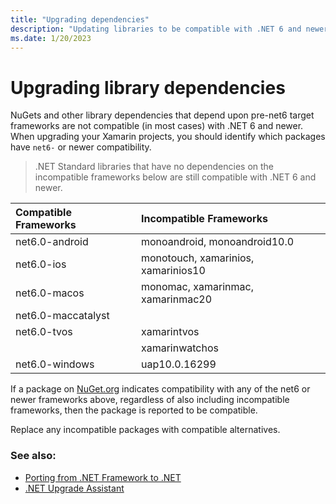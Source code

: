```yaml
---
title: "Upgrading dependencies"
description: "Updating libraries to be compatible with .NET 6 and newer."
ms.date: 1/20/2023
---
```


# Upgrading library dependencies

NuGets and other library dependencies that depend upon pre-net6 target frameworks are not compatible (in most cases) with .NET 6 and newer. When upgrading your Xamarin projects, you should identify which packages have `net6-` or newer compatibility.

> .NET Standard libraries that have no dependencies on the incompatible frameworks below are still compatible with .NET 6 and newer.

| Compatible Frameworks | Incompatible Frameworks |
|:--|:--|
| net6.0-android | monoandroid, monoandroid10.0 |
| net6.0-ios | monotouch, xamarinios, xamarinios10 |
| net6.0-macos | monomac, xamarinmac, xamarinmac20 |
| net6.0-maccatalyst |  |
| net6.0-tvos | xamarintvos |
| | xamarinwatchos |
| net6.0-windows | uap10.0.16299 |

If a package on [NuGet.org](https://nuget.org) indicates compatibility with any of the net6 or newer frameworks above, regardless of also including incompatible frameworks, then the package is reported to be compatible.

Replace any incompatible packages with compatible alternatives.

### See also:

* [Porting from .NET Framework to .NET](https://learn.microsoft.com/en-us/dotnet/core/porting/)
* [.NET Upgrade Assistant](https://learn.microsoft.com/en-us/dotnet/core/porting/upgrade-assistant-overview)
